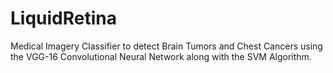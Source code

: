 # LiquidRetina
Medical Imagery Classifier to detect Brain Tumors and Chest Cancers using the VGG-16 Convolutional Neural Network along with the SVM Algorithm.
